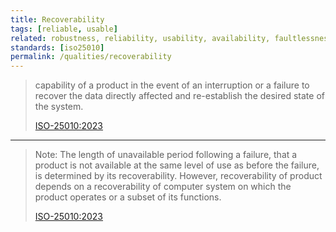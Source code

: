 ```yaml
---
title: Recoverability
tags: [reliable, usable]
related: robustness, reliability, usability, availability, faultlessness, fault-tolerance
standards: [iso25010]
permalink: /qualities/recoverability
---
```


>capability of a product in the event of an interruption or a failure to recover the data directly affected and re-establish the desired state of the system.
>
>[ISO-25010:2023](/references/#iso-25010-2023)

<hr class="with-no-margin"/>


>Note: The length of unavailable period following a failure, that a product is not available at the same level of use as before the failure, is determined by its recoverability. However, recoverability of product depends on a recoverability of computer system on which the product operates or a subset of its functions.
>
>[ISO-25010:2023](/references/#iso-25010-2023)



